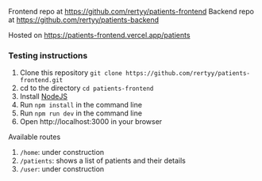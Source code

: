 Frontend repo at https://github.com/rertyy/patients-frontend
Backend repo at https://github.com/rertyy/patients-backend

Hosted on https://patients-frontend.vercel.app/patients

### Testing instructions
1. Clone this repository `git clone https://github.com/rertyy/patients-frontend.git`
2. cd to the directory `cd patients-frontend`
3. Install [NodeJS](https://nodejs.org/en/download/)
4. Run `npm install` in the command line
5. Run `npm run dev` in the command line
6. Open http://localhost:3000 in your browser

Available routes
1. `/home`: under construction
2. `/patients`: shows a list of patients and their details
3. `/user`: under construction

